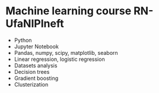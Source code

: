 # Machine learning course RN-UfaNIPIneft

- Python
- Jupyter Notebook
- Pandas, numpy, scipy, matplotlib, seaborn 
- Linear regression, logistic regression
- Datasets analysis
- Decision trees
- Gradient boosting
- Clusterization
